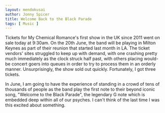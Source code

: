 ```yaml
---
layout: mendokusai
author: Jonny Spicer
title: Welcome Back to the Black Parade
tags: [ Music ]
---
```

Tickets for My Chemical Romance's first show in the UK since 2011 went on sale today at 9:30am. On the 20th June, the band will be
playing in Milton Keynes as part of their reunion that started last month in LA. The ticket vendors' sites struggled to keep up
with demand, with one crashing pretty much immediately as the clock struck half past, with others placing would-be concert goers
into queues in order to try to process them in an orderly manner. Unsurprisingly, the show sold out quickly. Fortunately, I got
three tickets.

In June, I am going to have the experience of standing in a crowd of tens of thousands of people as the band play the first note
to their beyond iconic song, "Welcome to the Black Parade", the legendary G note which is embedded deep within all of our psyches.
I can't think of the last time I was this excited about something.